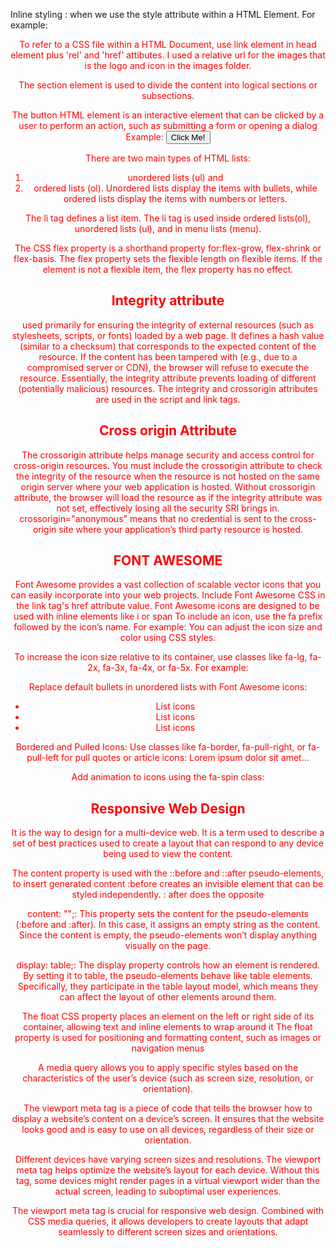 Inline styling : when we use the style attribute within a HTML Element.
For example:
<header style="color: #f00;">

To refer to a CSS file within a HTML Document, use link element in head element plus 'rel' and 'href' attibutes.
I used a relative url for the images that is the logo and icon in the images folder.

The section element is used to divide the content into logical sections or subsections.

The button HTML element is an interactive element that can be clicked by a user to perform an action, such as submitting a form or opening a dialog
Example: <button type="button">Click Me!</button>

There are two main types of HTML lists:
1. unordered lists (ul) and 
2. ordered lists (ol).
Unordered lists display the items with bullets, while ordered lists display the items with numbers or letters.

The li tag defines a list item.
The li tag is used inside ordered lists(ol), unordered lists (ul), and in menu lists (menu).

The CSS flex property is a shorthand property for:flex-grow, flex-shrink or flex-basis.
The flex property sets the flexible length on flexible items.
If the element is not a flexible item, the flex property has no effect.

Integrity attribute
-----------------------
used primarily for ensuring the integrity of external resources (such as stylesheets, scripts, or fonts) loaded by a web page.
It defines a hash value (similar to a checksum) that corresponds to the expected content of the resource.
If the content has been tampered with (e.g., due to a compromised server or CDN), the browser will refuse to execute the resource.
Essentially, the integrity attribute prevents loading of different (potentially malicious) resources.
The integrity and crossorigin attributes are used in the script and link tags.

Cross origin Attribute
------------------------
The crossorigin attribute helps manage security and access control for cross-origin resources.
You must include the crossorigin attribute to check the integrity of the resource when the resource is not hosted on the same origin server where your web application is hosted. Without crossorigin attribute, the browser will load the resource as if the integrity attribute was not set, effectively losing all the security SRI brings in.
crossorigin="anonymous" means that no credential is sent to the cross-origin site where your application’s third party resource is hosted.

FONT AWESOME
---------------
Font Awesome provides a vast collection of scalable vector icons that you can easily incorporate into your web projects.
Include Font Awesome CSS in the link tag's href attribute value.
Font Awesome icons are designed to be used with inline elements like i or span
To include an icon, use the fa prefix followed by the icon’s name. For example:
	<i class="fa fa-car"></i>
You can adjust the icon size and color using CSS styles.
	<i class="fa fa-car" style="font-size:48px;"></i>
	<i class="fa fa-car" style="font-size:60px; color:red;"></i>

To increase the icon size relative to its container, use classes like fa-lg, fa-2x, fa-3x, fa-4x, or fa-5x. For example:
	<i class="fa fa-car fa-lg"></i>
	<i class="fa fa-car fa-2x"></i>

Replace default bullets in unordered lists with Font Awesome icons:
	<ul class="fa-ul">
  		<li><i class="fa-li fa fa-check-square"></i> List icons</li>
  		<li><i class="fa-li fa fa-spinner fa-spin"></i> List icons</li>
  		<li><i class="fa-li fa fa-square"></i> List icons</li>
	</ul>

Bordered and Pulled Icons:
Use classes like fa-border, fa-pull-right, or fa-pull-left for pull quotes or article icons:
	<i class="fa fa-quote-left fa-3x fa-pull-left fa-border"></i>
	Lorem ipsum dolor sit amet...

Add animation to icons using the fa-spin class:
	<i class="fa fa-spinner fa-spin"></i>
	<i class="fa fa-circle-o-notch fa-spin"></i>
	<i class="fa fa-refresh fa-spin"></i>

Responsive Web Design
---------------------------
It is the way to design for a multi-device web.
It is a term used to describe a set of best practices used to create a layout that can respond to any device being used to view the content.

The content property is used with the ::before and ::after pseudo-elements, to insert generated content
:before creates an invisible element that can be styled independently.
: after does the opposite

content: "";:
This property sets the content for the pseudo-elements (:before and :after).
In this case, it assigns an empty string as the content.
Since the content is empty, the pseudo-elements won’t display anything visually on the page.

display: table;:
The display property controls how an element is rendered.
By setting it to table, the pseudo-elements behave like table elements.
Specifically, they participate in the table layout model, which means they can affect the layout of other elements around them.



The float CSS property places an element on the left or right side of its container, allowing text and inline elements to wrap around it
The float property is used for positioning and formatting content, such as images or navigation menus

A media query allows you to apply specific styles based on the characteristics of the user’s device (such as screen size, resolution, or orientation).


The viewport meta tag is a piece of code that tells the browser how to display a website’s content on a device’s screen.
It ensures that the website looks good and is easy to use on all devices, regardless of their size or orientation.

Different devices have varying screen sizes and resolutions. The viewport meta tag helps optimize the website’s layout for each device.
Without this tag, some devices might render pages in a virtual viewport wider than the actual screen, leading to suboptimal user experiences.

The viewport meta tag is crucial for responsive web design.
Combined with CSS media queries, it allows developers to create layouts that adapt seamlessly to different screen sizes and orientations.

